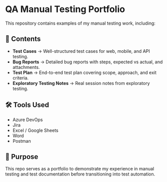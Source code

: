 # QA Manual Testing Portfolio

This repository contains examples of my manual testing work, including:

## 📌 Contents
- **Test Cases** → Well-structured test cases for web, mobile, and API testing.  
- **Bug Reports** → Detailed bug reports with steps, expected vs actual, and attachments.  
- **Test Plan** → End-to-end test plan covering scope, approach, and exit criteria.  
- **Exploratory Testing Notes** → Real session notes from exploratory testing.  

## 🛠 Tools Used
- Azure DevOps  
- Jira  
- Excel / Google Sheets  
- Word  
- Postman  

## 🎯 Purpose
This repo serves as a portfolio to demonstrate my experience in manual testing and test documentation before transitioning into test automation.
